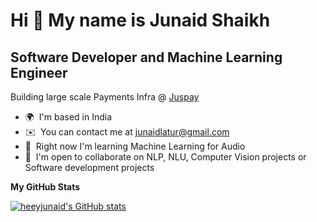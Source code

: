 Hi 👋 My name is Junaid Shaikh
==============================

Software Developer and Machine Learning Engineer
-------------------------

Building large scale Payments Infra @ <a href="https://juspay.in/">Juspay</a>

* 🌍  I'm based in India
* ✉️  You can contact me at [junaidlatur@gmail.com](mailto:junaidlatur@gmail.com)
* 🧠  Right now I'm learning Machine Learning for Audio
* 🤝  I'm open to collaborate on NLP, NLU, Computer Vision projects or Software development projects

<b>My GitHub Stats</b>

<a href="http://www.github.com/heeyjunaid"><img src="https://github-readme-stats.vercel.app/api?username=heeyjunaid&show_icons=true&hide=&count_private=true&title_color=3382ed&text_color=ffffff&icon_color=ef4444&bg_color=27272a&hide_border=true&show_icons=true" alt="heeyjunaid's GitHub stats" /></a>
